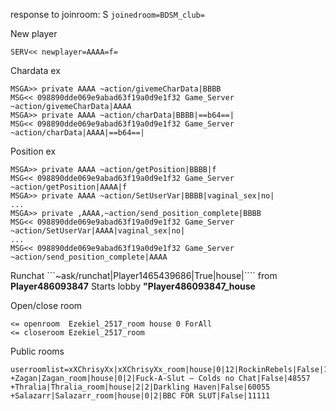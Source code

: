 ﻿response to joinroom:
	S `joinedroom=BDSM_club=`

New player
```
SERV<< newplayer=AAAA=f=
```

Chardata ex
```
MSGA>> private AAAA ~action/givemeCharData|BBBB
MSG<< 098890dde069e9abad63f19a0d9e1f32 Game_Server ~action/givemeCharData|AAAA
MSGA>> private AAAA ~action/charData|BBBB|==b64==|
MSG<< 098890dde069e9abad63f19a0d9e1f32 Game_Server ~action/charData|AAAA|==b64==|
```

Position ex
```
MSGA>> private AAAA ~action/getPosition|BBBB|f
MSG<< 098890dde069e9abad63f19a0d9e1f32 Game_Server ~action/getPosition|AAAA|f
MSGA>> private AAAA ~action/SetUserVar|BBBB|vaginal_sex|no|
...
MSGA>> private ,AAAA,~action/send_position_complete|BBBB
MSG<< 098890dde069e9abad63f19a0d9e1f32 Game_Server ~action/SetUserVar|AAAA|vaginal_sex|no|
...
MSG<< 098890dde069e9abad63f19a0d9e1f32 Game_Server ~action/send_position_complete|AAAA
```

Runchat
```~ask/runchat|Player1465439686|True|house|```` from **Player486093847**
Starts lobby **"Player486093847_house**


Open/close room
```
<= openroom  Ezekiel_2517_room house 0 ForAll
<= closeroom Ezekiel_2517_room
```

Public rooms
```
userroomlist=xXChrisyXx|xXChrisyXx_room|house|0|12|RockinRebels|False|149345
+Zagan|Zagan_room|house|0|2|Fuck-A-Slut – Colds no Chat|False|48557
+Thralia|Thralia_room|house|2|2|Darkling Haven|False|60055
+Salazarr|Salazarr_room|house|0|2|BBC FOR SLUT|False|11111
```

